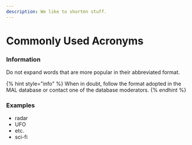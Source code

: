 ```yaml
---
description: We like to shorten stuff.
---
```


# Commonly Used Acronyms

### Information

Do not expand words that are more popular in their abbreviated format.

{% hint style="info" %}
When in doubt, follow the format adopted in the MAL database or contact one of the database moderators.
{% endhint %}

### Examples

* radar
* UFO
* etc.
* sci-fi

